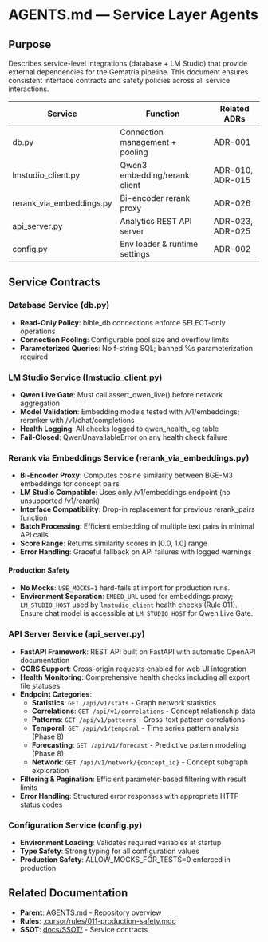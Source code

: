 # AGENTS.md — Service Layer Agents

## Purpose

Describes service-level integrations (database + LM Studio) that provide external dependencies for the Gematria pipeline. This document ensures consistent interface contracts and safety policies across all service interactions.

| Service                  | Function                        | Related ADRs     |
| ------------------------ | ------------------------------- | ---------------- |
| db.py                    | Connection management + pooling | ADR-001          |
| lmstudio_client.py       | Qwen3 embedding/rerank client   | ADR-010, ADR-015 |
| rerank_via_embeddings.py | Bi-encoder rerank proxy         | ADR-026          |
| api_server.py            | Analytics REST API server       | ADR-023, ADR-025 |
| config.py                | Env loader & runtime settings   | ADR-002          |

## Service Contracts

### Database Service (db.py)

- **Read-Only Policy**: bible_db connections enforce SELECT-only operations
- **Connection Pooling**: Configurable pool size and overflow limits
- **Parameterized Queries**: No f-string SQL; banned %s parameterization required

### LM Studio Service (lmstudio_client.py)

- **Qwen Live Gate**: Must call assert_qwen_live() before network aggregation
- **Model Validation**: Embedding models tested with /v1/embeddings; reranker with /v1/chat/completions
- **Health Logging**: All checks logged to qwen_health_log table
- **Fail-Closed**: QwenUnavailableError on any health check failure

### Rerank via Embeddings Service (rerank_via_embeddings.py)

- **Bi-Encoder Proxy**: Computes cosine similarity between BGE-M3 embeddings for concept pairs
- **LM Studio Compatible**: Uses only /v1/embeddings endpoint (no unsupported /v1/rerank)
- **Interface Compatibility**: Drop-in replacement for previous rerank_pairs function
- **Batch Processing**: Efficient embedding of multiple text pairs in minimal API calls
- **Score Range**: Returns similarity scores in [0.0, 1.0] range
- **Error Handling**: Graceful fallback on API failures with logged warnings

#### Production Safety

- **No Mocks**: `USE_MOCKS=1` hard-fails at import for production runs.
- **Environment Separation**: `EMBED_URL` used for embeddings proxy; `LM_STUDIO_HOST` used by `lmstudio_client` health checks (Rule 011). Ensure chat model is accessible at `LM_STUDIO_HOST` for Qwen Live Gate.

### API Server Service (api_server.py)

- **FastAPI Framework**: REST API built on FastAPI with automatic OpenAPI documentation
- **CORS Support**: Cross-origin requests enabled for web UI integration
- **Health Monitoring**: Comprehensive health checks including all export file statuses
- **Endpoint Categories**:
  - **Statistics**: `GET /api/v1/stats` - Graph network statistics
  - **Correlations**: `GET /api/v1/correlations` - Concept relationship data
  - **Patterns**: `GET /api/v1/patterns` - Cross-text pattern correlations
  - **Temporal**: `GET /api/v1/temporal` - Time series pattern analysis (Phase 8)
  - **Forecasting**: `GET /api/v1/forecast` - Predictive pattern modeling (Phase 8)
  - **Network**: `GET /api/v1/network/{concept_id}` - Concept subgraph exploration
- **Filtering & Pagination**: Efficient parameter-based filtering with result limits
- **Error Handling**: Structured error responses with appropriate HTTP status codes

### Configuration Service (config.py)

- **Environment Loading**: Validates required variables at startup
- **Type Safety**: Strong typing for all configuration values
- **Production Safety**: ALLOW_MOCKS_FOR_TESTS=0 enforced in production

## Related Documentation

- **Parent**: [AGENTS.md](../AGENTS.md) - Repository overview
- **Rules**: [.cursor/rules/011-production-safety.mdc](../../.cursor/rules/011-production-safety.mdc)
- **SSOT**: [docs/SSOT/](../../docs/SSOT/) - Service contracts
